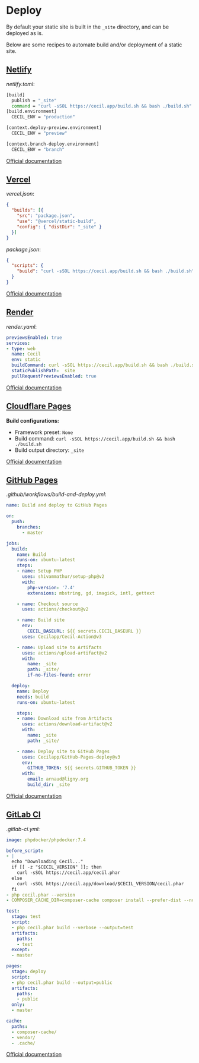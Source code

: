 <!--
description: "Deploy (publish) your website."
date: 2020-12-19
alias: documentation/publish
-->

# Deploy

By default your static site is built in the `_site` directory, and can be deployed as is.

Below are some recipes to automate build and/or deployment of a static site.

## [Netlify](https://www.netlify.com)

_netlify.toml_:

```bash
[build]
  publish = "_site"
  command = "curl -sSOL https://cecil.app/build.sh && bash ./build.sh"
[build.environment]
  CECIL_ENV = "production"

[context.deploy-preview.environment]
  CECIL_ENV = "preview"

[context.branch-deploy.environment]
  CECIL_ENV = "branch"
```

[Official documentation](https://www.netlify.com/docs/continuous-deployment/)

## [Vercel](https://vercel.com)

_vercel.json_:

```json
{
  "builds": [{
    "src": "package.json",
    "use": "@vercel/static-build",
    "config": { "distDir": "_site" }
  }]
}
```

_package.json_:

```json
{
  "scripts": {
    "build": "curl -sSOL https://cecil.app/build.sh && bash ./build.sh"
  }
}
```

[Official documentation](https://vercel.com/docs/concepts/deployments/build-step#build-command)

## [Render](https://render.com)

_render.yaml_:

```yml
previewsEnabled: true
services:
- type: web
  name: Cecil
  env: static
  buildCommand: curl -sSOL https://cecil.app/build.sh && bash ./build.sh
  staticPublishPath: _site
  pullRequestPreviewsEnabled: true
```

[Official documentation](https://render.com/docs/static-sites)

## [Cloudflare Pages](https://pages.cloudflare.com)

**Build configurations:**

- Framework preset: `None`
- Build command: `curl -sSOL https://cecil.app/build.sh && bash ./build.sh`
- Build output directory: `_site`

[Official documentation](https://developers.cloudflare.com/pages/)

## [GitHub Pages](https://pages.github.com)

_.github/workflows/build-and-deploy.yml_:

```yml
name: Build and deploy to GitHub Pages

on:
  push:
    branches:
      - master

jobs:
  build:
    name: Build
    runs-on: ubuntu-latest
    steps:
    - name: Setup PHP
      uses: shivammathur/setup-php@v2
      with:
        php-version: '7.4'
        extensions: mbstring, gd, imagick, intl, gettext

    - name: Checkout source
      uses: actions/checkout@v2

    - name: Build site
      env:
        CECIL_BASEURL: ${{ secrets.CECIL_BASEURL }}
      uses: Cecilapp/Cecil-Action@v3

    - name: Upload site to Artifacts
      uses: actions/upload-artifact@v2
      with:
        name: _site
        path: _site/
        if-no-files-found: error

  deploy:
    name: Deploy
    needs: build
    runs-on: ubuntu-latest

    steps:
    - name: Download site from Artifacts
      uses: actions/download-artifact@v2
      with:
        name: _site
        path: _site/

    - name: Deploy site to GitHub Pages
      uses: Cecilapp/GitHub-Pages-deploy@v3
      env:
        GITHUB_TOKEN: ${{ secrets.GITHUB_TOKEN }}
      with:
        email: arnaud@ligny.org
        build_dir: _site
```

[Official documentation](https://help.github.com/en/articles/configuring-a-publishing-source-for-github-pages)

## [GitLab CI](https://about.gitlab.com/stages-devops-lifecycle/continuous-integration/)

_.gitlab-ci.yml_:

```yml
image: phpdocker/phpdocker:7.4

before_script:
- |
  echo "Downloading Cecil..."
  if [[ -z "$CECIL_VERSION" ]]; then
    curl -sSOL https://cecil.app/cecil.phar
  else
    curl -sSOL https://cecil.app/download/$CECIL_VERSION/cecil.phar
  fi
- php cecil.phar --version
- COMPOSER_CACHE_DIR=composer-cache composer install --prefer-dist --no-dev --no-progress --no-interaction

test:
  stage: test
  script:
  - php cecil.phar build --verbose --output=test
  artifacts:
    paths:
    - test
  except:
  - master

pages:
  stage: deploy
  script:
  - php cecil.phar build --output=public
  artifacts:
    paths:
    - public
  only:
  - master

cache:
  paths:
  - composer-cache/
  - vendor/
  - .cache/
```

[Official documentation](https://about.gitlab.com/stages-devops-lifecycle/continuous-integration/)
